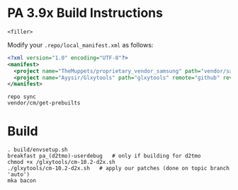 PA 3.9x Build Instructions
=======================
```
<filler>
```

Modify your `.repo/local_manifest.xml` as follows:

```xml
<?xml version="1.0" encoding="UTF-8"?>
<manifest>
  <project name="TheMuppets/proprietary_vendor_samsung" path="vendor/samsung" remote="github" />
  <project name="Ayysir/Glxytools" path="glxytools" remote="github" revision="master" />
</manifest>
```

```
repo sync
vendor/cm/get-prebuilts
```

Build
=====

```
. build/envsetup.sh
breakfast pa_(d2tmo)-userdebug   # only if building for d2tmo
chmod +x /glxytools/cm-10.2-d2x.sh
./glxytools/cm-10.2-d2x.sh   # apply our patches (done on topic branch 'auto')
mka bacon
```
